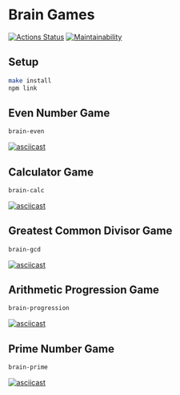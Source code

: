 # Brain Games
[![Actions Status](https://github.com/ksssksss/frontend-project-lvl1/actions/workflows/hexlet-check.yml/badge.svg)](https://github.com/ksssksss/frontend-project-lvl1/actions)
[![Maintainability](https://api.codeclimate.com/v1/badges/eca04133c3be89d4af1b/maintainability)](https://codeclimate.com/github/ksssksss/frontend-project-lvl1/maintainability)

## Setup
```bash
make install
npm link
```
## Even Number Game
```bash
brain-even
```
[![asciicast](https://asciinema.org/a/f0ry1mlSKInEC8ftkXxOMP4SW.svg)](https://asciinema.org/a/f0ry1mlSKInEC8ftkXxOMP4SW)

## Calculator Game
```bash
brain-calc
```
[![asciicast](https://asciinema.org/a/AnnfgGyKeaCS2eFREAIC4ymL6.svg)](https://asciinema.org/a/AnnfgGyKeaCS2eFREAIC4ymL6)

## Greatest Common Divisor Game
```bash
brain-gcd
```
[![asciicast](https://asciinema.org/a/229KEuB5Enoxy1jVPCLrwcVM8.svg)](https://asciinema.org/a/229KEuB5Enoxy1jVPCLrwcVM8)

## Arithmetic Progression Game
```bash
brain-progression
```
[![asciicast](https://asciinema.org/a/QgdGxKzxaGy4zjpCmArMSn81d.svg)](https://asciinema.org/a/QgdGxKzxaGy4zjpCmArMSn81d)

## Prime Number Game
```bash
brain-prime
```
[![asciicast](https://asciinema.org/a/wfPCSmIzX7FTczFYRlbuvjl6s.svg)](https://asciinema.org/a/wfPCSmIzX7FTczFYRlbuvjl6s)